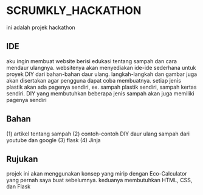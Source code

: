 # SCRUMKLY_HACKATHON
ini adalah projek hackathon

## IDE
aku ingin  membuat website berisi edukasi tentang sampah dan cara mendaur ulangnya. websitenya akan menyediakan ide-ide sederhana untuk proyek DIY dari bahan-bahan daur ulang. langkah-langkah dan gambar juga akan disertakan agar pengguna dapat coba membuatnya. setiap jenis plastik akan ada pagenya sendiri, ex. sampah plastik sendiri, sampah kertas sendiri. DIY yang membutuhkan beberapa jenis sampah akan juga memiliki pagenya sendiri

## Bahan
(1) artikel tentang sampah 
(2) contoh-contoh DIY daur ulang sampah dari youtube dan google
(3) flask
(4) Jinja

## Rujukan
projek ini akan menggunakan konsep yang mirip dengan Eco-Calculator yang pernah saya buat sebelumnya. keduanya membutuhkan HTML, CSS, dan Flask
